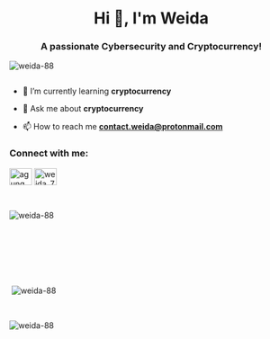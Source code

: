 <h1 align="center">Hi 👋, I'm Weida</h1>
<h3 align="center">A passionate Cybersecurity and Cryptocurrency!</h3>

<p align="left"> <img src="https://komarev.com/ghpvc/?username=weida-88&label=Profile%20views&color=0e75b6&style=flat" alt="weida-88" /> </p>

<p align="left"> <a href="https://twitter.com/" target="blank"><img src="https://img.shields.io/twitter/follow/?logo=twitter&style=for-the-badge" alt="" /></a> </p>

- 🌱 I’m currently learning **cryptocurrency**

- 💬 Ask me about **cryptocurrency**

- 📫 How to reach me **contact.weida@protonmail.com**

<h3 align="left">Connect with me:</h3>
<p align="left">
<a href="https://linkedin.com/in/agungweida" target="blank"><img align="center" src="https://raw.githubusercontent.com/rahuldkjain/github-profile-readme-generator/master/src/images/icons/Social/linked-in-alt.svg" alt="agungweida" height="30" width="40" /></a>
<a href="https://instagram.com/weida_7" target="blank"><img align="center" src="https://raw.githubusercontent.com/rahuldkjain/github-profile-readme-generator/master/src/images/icons/Social/instagram.svg" alt="weida_7" height="30" width="40" /></a>
</p>

<br>

<p><img align="left" src="https://github-readme-stats.vercel.app/api/top-langs?username=weida-88&show_icons=true&locale=en&layout=compact" alt="weida-88" /></p><br><br><br><br><br><br><br>

<p>&nbsp;<img align="center" src="https://github-readme-stats.vercel.app/api?username=weida-88&show_icons=true&locale=en" alt="weida-88" /></p><br>

<p><img align="center" src="https://github-readme-streak-stats.herokuapp.com/?user=weida-88&" alt="weida-88" /></p>
